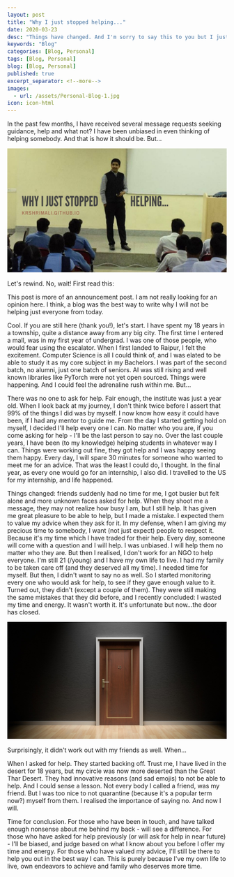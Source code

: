 ```yaml
---
layout: post
title: "Why I just stopped helping..."
date: 2020-03-23
desc: "Things have changed. And I'm sorry to say this to you but I just stopped helping..."
keywords: "Blog"
categories: [Blog, Personal]
tags: [Blog, Personal]
blog: [Blog, Personal]
published: true
excerpt_separator: <!--more-->
images:
  - url: /assets/Personal-Blog-1.jpg
icon: icon-html
---
```


In the past few months, I have received several message requests seeking guidance, help and what not? I have been unbiased in even thinking of helping somebody. And that is how it should be. But...

<!--more-->

<img src="/assets/Personal-Blog-1.jpg"/>

Let's rewind. No, wait! First read this:

This post is more of an announcement post. I am not really looking for an opinion here. I think, a blog was the best way to write why I will not be helping just everyone from today.

Cool. If you are still here (thank you!), let's start. I have spent my 18 years in a township, quite a distance away from any big city. The first time I entered a mall, was in my first year of undergrad. I was one of those people, who would fear using the escalator. When I first landed to Raipur, I felt the excitement. Computer Science is all I could think of, and I was elated to be able to study it as my core subject in my Bachelors. I was part of the second batch, no alumni, just one batch of seniors. AI was still rising and well known libraries like PyTorch were not yet open sourced. Things were happening. And I could feel the adrenaline rush within me. But...

There was no one to ask for help. Fair enough, the institute was just a year old. When I look back at my journey, I don't think twice before I assert that 99% of the things I did was by myself. I now know how easy it could have been, if I had any mentor to guide me. From the day I started getting hold on myself, I decided I'll help every one I can. No matter who you are, if you come asking for help - I'll be the last person to say no. Over the last couple years, I have been (to my knowledge) helping students in whatever way I can. Things were working out fine, they got help and I was happy seeing them happy. Every day, I will spare 30 minutes for someone who wanted to meet me for an advice. That was the least I could do, I thought. In the final year, as every one would go for an internship, I also did. I travelled to the US for my internship, and life happened.

Things changed: friends suddenly had no time for me, I got busier but felt alone and more unknown faces asked for help. When they shoot me a message, they may not realize how busy I am, but I still help. It has given me great pleasure to be able to help, but I made a mistake. I expected them to value my advice when they ask for it. In my defense, when I am giving my precious time to somebody, I want (not just expect) people to respect it. Because it's my time which I have traded for their help. Every day, someone will come with a question and I will help. I was unbiased. I will help them no matter who they are. But then I realised, I don't work for an NGO to help everyone. I'm still 21 (/young) and I have my own life to live. I had my family to be taken care off (and they deserved all my time). I needed time for myself. But then, I didn't want to say no as well. So I started monitoring every one who would ask for help, to see if they gave enough value to it. Turned out, they didn't (except a couple of them). They were still making the same mistakes that they did before, and I recently concluded: I wasted my time and energy. It wasn't worth it. It's unfortunate but now...the door has closed.

<img src="/assets/door-closed.jpg"/>

Surprisingly, it didn't work out with my friends as well. When...

When I asked for help. They started backing off. Trust me, I have lived in the desert for 18 years, but my circle was now more deserted than the Great Thar Desert. They had innovative reasons (and sad emojis) to not be able to help. And I could sense a lesson. Not every body I called a friend, was my friend. But I was too nice to not quarantine (because it's a popular term now?) myself from them. I realised the importance of saying no. And now I will.

Time for conclusion. For those who have been in touch, and have talked enough nonsense about me behind my back - will see a difference. For those who have asked for help previously (or will ask for help in near future) - I'll be biased, and judge based on what I know about you before I offer my time and energy. For those who have valued my advice, I'll still be there to help you out in the best way I can. This is purely because I've my own life to live, own endeavors to achieve and family who deserves more time.
